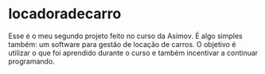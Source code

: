 # locadoradecarro
Esse é o meu segundo projeto feito no curso da Asimov. É algo simples também: um software para gestão de locação de carros. O objetivo é utilizar o que foi aprendido durante o curso e também incentivar a continuar programando.
